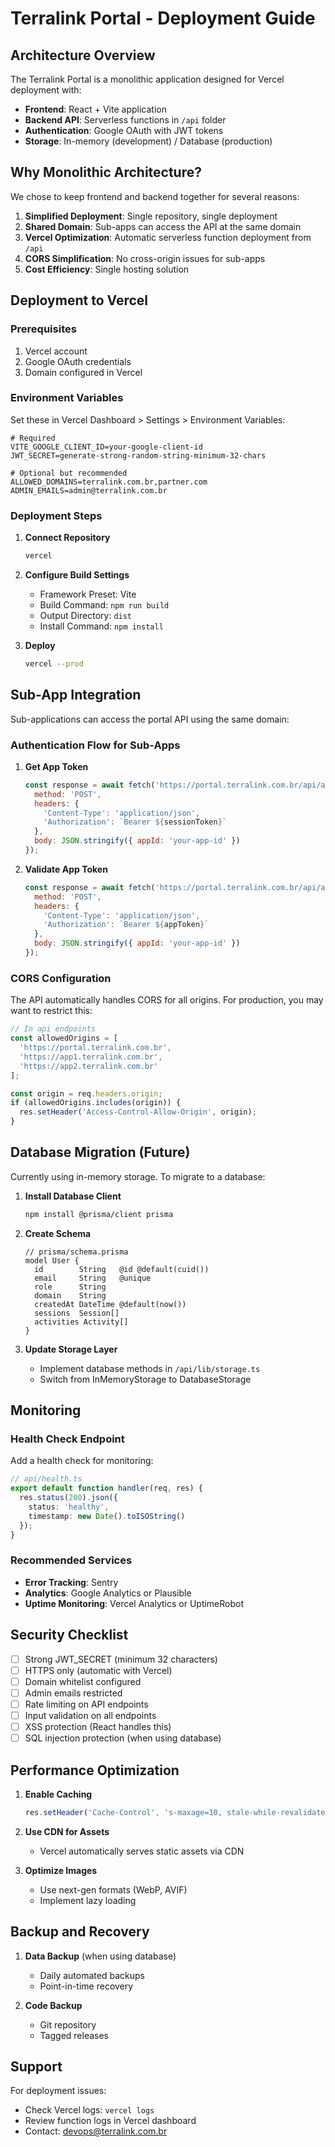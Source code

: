 # Terralink Portal - Deployment Guide

## Architecture Overview

The Terralink Portal is a monolithic application designed for Vercel deployment with:
- **Frontend**: React + Vite application
- **Backend API**: Serverless functions in `/api` folder
- **Authentication**: Google OAuth with JWT tokens
- **Storage**: In-memory (development) / Database (production)

## Why Monolithic Architecture?

We chose to keep frontend and backend together for several reasons:

1. **Simplified Deployment**: Single repository, single deployment
2. **Shared Domain**: Sub-apps can access the API at the same domain
3. **Vercel Optimization**: Automatic serverless function deployment from `/api`
4. **CORS Simplification**: No cross-origin issues for sub-apps
5. **Cost Efficiency**: Single hosting solution

## Deployment to Vercel

### Prerequisites

1. Vercel account
2. Google OAuth credentials
3. Domain configured in Vercel

### Environment Variables

Set these in Vercel Dashboard > Settings > Environment Variables:

```env
# Required
VITE_GOOGLE_CLIENT_ID=your-google-client-id
JWT_SECRET=generate-strong-random-string-minimum-32-chars

# Optional but recommended
ALLOWED_DOMAINS=terralink.com.br,partner.com
ADMIN_EMAILS=admin@terralink.com.br
```

### Deployment Steps

1. **Connect Repository**
   ```bash
   vercel
   ```

2. **Configure Build Settings**
   - Framework Preset: Vite
   - Build Command: `npm run build`
   - Output Directory: `dist`
   - Install Command: `npm install`

3. **Deploy**
   ```bash
   vercel --prod
   ```

## Sub-App Integration

Sub-applications can access the portal API using the same domain:

### Authentication Flow for Sub-Apps

1. **Get App Token**
   ```javascript
   const response = await fetch('https://portal.terralink.com.br/api/auth/app-token', {
     method: 'POST',
     headers: {
       'Content-Type': 'application/json',
       'Authorization': `Bearer ${sessionToken}`
     },
     body: JSON.stringify({ appId: 'your-app-id' })
   });
   ```

2. **Validate App Token**
   ```javascript
   const response = await fetch('https://portal.terralink.com.br/api/auth/validate-app-token', {
     method: 'POST',
     headers: {
       'Content-Type': 'application/json',
       'Authorization': `Bearer ${appToken}`
     },
     body: JSON.stringify({ appId: 'your-app-id' })
   });
   ```

### CORS Configuration

The API automatically handles CORS for all origins. For production, you may want to restrict this:

```javascript
// In api endpoints
const allowedOrigins = [
  'https://portal.terralink.com.br',
  'https://app1.terralink.com.br',
  'https://app2.terralink.com.br'
];

const origin = req.headers.origin;
if (allowedOrigins.includes(origin)) {
  res.setHeader('Access-Control-Allow-Origin', origin);
}
```

## Database Migration (Future)

Currently using in-memory storage. To migrate to a database:

1. **Install Database Client**
   ```bash
   npm install @prisma/client prisma
   ```

2. **Create Schema**
   ```prisma
   // prisma/schema.prisma
   model User {
     id        String   @id @default(cuid())
     email     String   @unique
     role      String
     domain    String
     createdAt DateTime @default(now())
     sessions  Session[]
     activities Activity[]
   }
   ```

3. **Update Storage Layer**
   - Implement database methods in `/api/lib/storage.ts`
   - Switch from InMemoryStorage to DatabaseStorage

## Monitoring

### Health Check Endpoint

Add a health check for monitoring:

```typescript
// api/health.ts
export default function handler(req, res) {
  res.status(200).json({
    status: 'healthy',
    timestamp: new Date().toISOString()
  });
}
```

### Recommended Services

- **Error Tracking**: Sentry
- **Analytics**: Google Analytics or Plausible
- **Uptime Monitoring**: Vercel Analytics or UptimeRobot

## Security Checklist

- [ ] Strong JWT_SECRET (minimum 32 characters)
- [ ] HTTPS only (automatic with Vercel)
- [ ] Domain whitelist configured
- [ ] Admin emails restricted
- [ ] Rate limiting on API endpoints
- [ ] Input validation on all endpoints
- [ ] XSS protection (React handles this)
- [ ] SQL injection protection (when using database)

## Performance Optimization

1. **Enable Caching**
   ```typescript
   res.setHeader('Cache-Control', 's-maxage=10, stale-while-revalidate');
   ```

2. **Use CDN for Assets**
   - Vercel automatically serves static assets via CDN

3. **Optimize Images**
   - Use next-gen formats (WebP, AVIF)
   - Implement lazy loading

## Backup and Recovery

1. **Data Backup** (when using database)
   - Daily automated backups
   - Point-in-time recovery

2. **Code Backup**
   - Git repository
   - Tagged releases

## Support

For deployment issues:
- Check Vercel logs: `vercel logs`
- Review function logs in Vercel dashboard
- Contact: devops@terralink.com.br